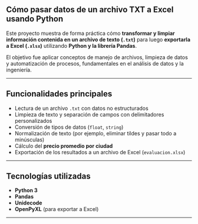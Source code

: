 ## Cómo pasar datos de un archivo TXT a Excel usando Python

Este proyecto muestra de forma práctica cómo **transformar y limpiar información contenida en un archivo de texto (`.txt`)** para luego **exportarla a Excel (`.xlsx`)** utilizando **Python y la librería Pandas**.

El objetivo fue aplicar conceptos de manejo de archivos, limpieza de datos y automatización de procesos, fundamentales en el análisis de datos y la ingeniería.

---

## Funcionalidades principales

- Lectura de un archivo `.txt` con datos no estructurados  
- Limpieza de texto y separación de campos con delimitadores personalizados  
- Conversión de tipos de datos (`float`, `string`)  
- Normalización de texto (por ejemplo, eliminar tildes y pasar todo a minúsculas)  
- Cálculo del **precio promedio por ciudad**  
- Exportación de los resultados a un archivo de Excel (`evaluacion.xlsx`)

---

## Tecnologías utilizadas

- **Python 3**
- **Pandas**
- **Unidecode**
- **OpenPyXL** (para exportar a Excel)

---

